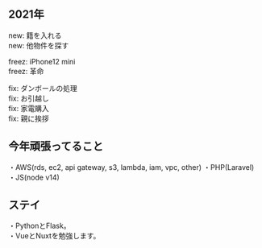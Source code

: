 ## 2021年

new: 籍を入れる  
new: 他物件を探す  

freez: iPhone12 mini  
freez: 革命

fix: ダンボールの処理  
fix: お引越し  
fix: 家電購入  
fix: 親に挨拶  

## 今年頑張ってること
・AWS(rds, ec2, api gateway, s3, lambda, iam, vpc, other)
・PHP(Laravel)
・JS(node v14)

## ステイ
・PythonとFlask。  
・VueとNuxtを勉強します。  

